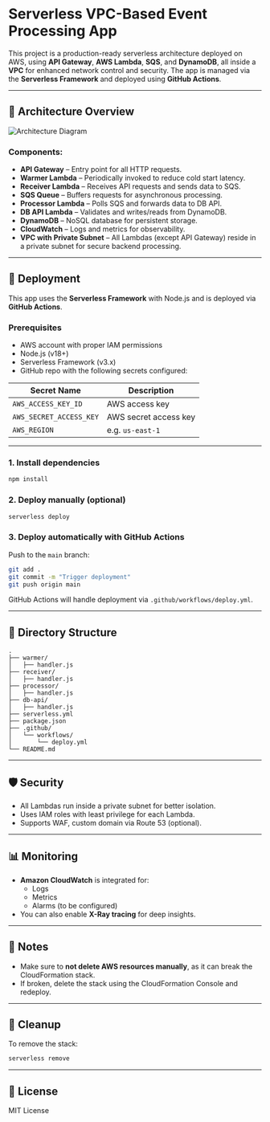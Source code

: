 
# Serverless VPC-Based Event Processing App

This project is a production-ready serverless architecture deployed on AWS, using **API Gateway**, **AWS Lambda**, **SQS**, and **DynamoDB**, all inside a **VPC** for enhanced network control and security. The app is managed via the **Serverless Framework** and deployed using **GitHub Actions**.

---

## 🧱 Architecture Overview

![Architecture Diagram](./path-to-your-architecture-diagram.png)

### Components:

- **API Gateway** – Entry point for all HTTP requests.
- **Warmer Lambda** – Periodically invoked to reduce cold start latency.
- **Receiver Lambda** – Receives API requests and sends data to SQS.
- **SQS Queue** – Buffers requests for asynchronous processing.
- **Processor Lambda** – Polls SQS and forwards data to DB API.
- **DB API Lambda** – Validates and writes/reads from DynamoDB.
- **DynamoDB** – NoSQL database for persistent storage.
- **CloudWatch** – Logs and metrics for observability.
- **VPC with Private Subnet** – All Lambdas (except API Gateway) reside in a private subnet for secure backend processing.

---

## 🚀 Deployment

This app uses the **Serverless Framework** with Node.js and is deployed via **GitHub Actions**.

### Prerequisites

- AWS account with proper IAM permissions
- Node.js (v18+)
- Serverless Framework (v3.x)
- GitHub repo with the following secrets configured:

| Secret Name             | Description               |
|-------------------------|---------------------------|
| `AWS_ACCESS_KEY_ID`     | AWS access key            |
| `AWS_SECRET_ACCESS_KEY` | AWS secret access key     |
| `AWS_REGION`            | e.g. `us-east-1`          |

---

### 1. Install dependencies

```bash
npm install
```

### 2. Deploy manually (optional)

```bash
serverless deploy
```

### 3. Deploy automatically with GitHub Actions

Push to the `main` branch:

```bash
git add .
git commit -m "Trigger deployment"
git push origin main
```

GitHub Actions will handle deployment via `.github/workflows/deploy.yml`.

---

## 📁 Directory Structure

```
.
├── warmer/
│   ├── handler.js
├── receiver/
│   ├── handler.js 
├── processor/
│   ├── handler.js 
├── db-api/
│   ├── handler.js
├── serverless.yml
├── package.json
├── .github/
│   └── workflows/
│       └── deploy.yml
└── README.md
```

---

## 🛡 Security

- All Lambdas run inside a private subnet for better isolation.
- Uses IAM roles with least privilege for each Lambda.
- Supports WAF, custom domain via Route 53 (optional).

---

## 📊 Monitoring

- **Amazon CloudWatch** is integrated for:
  - Logs
  - Metrics
  - Alarms (to be configured)
- You can also enable **X-Ray tracing** for deep insights.

---

## 📌 Notes

- Make sure to **not delete AWS resources manually**, as it can break the CloudFormation stack.
- If broken, delete the stack using the CloudFormation Console and redeploy.

---

## 🧼 Cleanup

To remove the stack:

```bash
serverless remove
```

---

## 📃 License

MIT License
